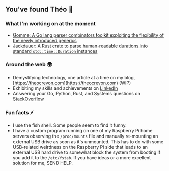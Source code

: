## You've found Théo 👋

### What I'm working on at the moment

- [Gomme: A Go lang parser combinators toolkit exploiting the flexibility of the newly introduced generics](https://github.com/oleiade/gomme)
- [Jackdauer: A Rust crate to parse human-readable durations into standard `std::time::Duration` instances](https://github.com/oleiade/jackdauer)

### Around the web 🌍

- Demystifying technology, one article at a time on my blog, [https://theocrevon.com](https://theocrevon.com) (WIP)  
- Exhibiting my skills and achievements on [LinkedIn](https://www.linkedin.com/in/theocrevon/)
- Answering your Go, Python, Rust, and Systems questions on [StackOverflow](https://stackoverflow.com/users/386082/oleiade)

### Fun facts ⚡

- I use the fish shell. Some people seem to find it funny.
- I have a custom program running on one of my Raspberry Pi home servers observing the `/proc/mounts` file and manually re-mounting an external USB drive as soon as it's unmounted. This has to do with some USB-related weirdness on the Raspberry Pi side that leads to an external USB hard drive to somewhat block the system from booting if you add it to the `/etc/fstab`. If you have ideas or a more excellent solution for me, SEND HELP.
<!--
**oleiade/oleiade** is a ✨ _special_ ✨ repository because its `README.md` (this file) appears on your GitHub profile.

Here are some ideas to get you started:

- 🔭 I’m currently working on ...
- 🌱 I’m currently learning ...
- 👯 I’m looking to collaborate on ...
- 🤔 I’m looking for help with ...
- 💬 Ask me about ...
- 📫 How to reach me: ...
- 😄 Pronouns: ...
- ⚡ Fun fact: ...
-->
